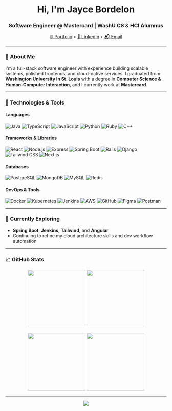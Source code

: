 <h1 align="center">Hi, I'm Jayce Bordelon</h1>
<h3 align="center">Software Engineer @ Mastercard | WashU CS & HCI Alumnus</h3>

<p align="center">
  <a href="https://jaycebordelon.netlify.app" target="_blank">🌐 Portfolio</a> •
  <a href="https://www.linkedin.com/in/JayceBordelon" target="_blank">🔗 LinkedIn</a> •
  <a href="bordelonjayce@gmail.com">📬 Email</a>
</p>

---

### 👋 About Me
I'm a full-stack software engineer with experience building scalable systems, polished frontends, and cloud-native services. I graduated from **Washington University in St. Louis** with a degree in **Computer Science & Human-Computer Interaction**, and I currently work at **Mastercard**.

---

### 🔧 Technologies & Tools

#### Languages
![Java](https://img.shields.io/badge/Java-007396?style=flat-square&logo=java)
![TypeScript](https://img.shields.io/badge/TypeScript-3178C6?style=flat-square&logo=typescript)
![JavaScript](https://img.shields.io/badge/JavaScript-F7DF1E?style=flat-square&logo=javascript)
![Python](https://img.shields.io/badge/Python-3776AB?style=flat-square&logo=python)
![Ruby](https://img.shields.io/badge/Ruby-CC342D?style=flat-square&logo=ruby)
![C++](https://img.shields.io/badge/C++-00599C?style=flat-square&logo=cplusplus)

#### Frameworks & Libraries
![React](https://img.shields.io/badge/React-61DAFB?style=flat-square&logo=react)
![Node.js](https://img.shields.io/badge/Node.js-339933?style=flat-square&logo=node.js)
![Express](https://img.shields.io/badge/Express-000000?style=flat-square&logo=express)
![Spring Boot](https://img.shields.io/badge/Spring_Boot-6DB33F?style=flat-square&logo=springboot)
![Rails](https://img.shields.io/badge/Rails-CC0000?style=flat-square&logo=ruby-on-rails)
![Django](https://img.shields.io/badge/Django-092E20?style=flat-square&logo=django)
![Tailwind CSS](https://img.shields.io/badge/Tailwind-38B2AC?style=flat-square&logo=tailwind-css)
![Next.js](https://img.shields.io/badge/Next.js-000000?style=flat-square&logo=next.js)

#### Databases
![PostgreSQL](https://img.shields.io/badge/PostgreSQL-4169E1?style=flat-square&logo=postgresql)
![MongoDB](https://img.shields.io/badge/MongoDB-47A248?style=flat-square&logo=mongodb)
![MySQL](https://img.shields.io/badge/MySQL-4479A1?style=flat-square&logo=mysql)
![Redis](https://img.shields.io/badge/Redis-DC382D?style=flat-square&logo=redis)

#### DevOps & Tools
![Docker](https://img.shields.io/badge/Docker-2496ED?style=flat-square&logo=docker)
![Kubernetes](https://img.shields.io/badge/Kubernetes-326CE5?style=flat-square&logo=kubernetes)
![Jenkins](https://img.shields.io/badge/Jenkins-D24939?style=flat-square&logo=jenkins)
![AWS](https://img.shields.io/badge/AWS-232F3E?style=flat-square&logo=amazon-aws)
![GitHub](https://img.shields.io/badge/GitHub-100000?style=flat-square&logo=github)
![Figma](https://img.shields.io/badge/Figma-F24E1E?style=flat-square&logo=figma)
![Postman](https://img.shields.io/badge/Postman-FF6C37?style=flat-square&logo=postman)

---

### 🚀 Currently Exploring
- **Spring Boot**, **Jenkins**, **Tailwind**, and **Angular**
- Continuing to refine my cloud architecture skills and dev workflow automation

---

### 📈 GitHub Stats

<p align="center">
  <img height="180em" src="https://github-readme-stats.vercel.app/api?username=jaycebordelon&show_icons=true&theme=highcontrast" />
  <img height="180em" src="https://github-readme-stats.vercel.app/api/top-langs/?username=jaycebordelon&layout=compact&theme=highcontrast" />
</p>

<p align="center">
  <img src="http://github-profile-summary-cards.vercel.app/api/cards/stats?username=jaycebordelon&theme=2077" height="180em" />
  <img src="http://github-profile-summary-cards.vercel.app/api/cards/productive-time?username=jaycebordelon&theme=2077" height="180em" />
</p>

---

<p align="center">
  <img src="https://raw.githubusercontent.com/Trilokia/Trilokia/379277808c61ef204768a61bbc5d25bc7798ccf1/bottom_header.svg" />
</p>
